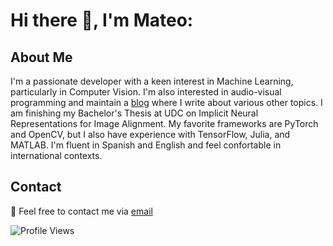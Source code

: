 # Hi there 👋, I'm Mateo: 

## About Me
I'm a passionate developer with a keen interest in Machine Learning, particularly in Computer Vision. I'm also interested in audio-visual programming and maintain a [blog](https://19182.bearblog.dev/) where I write about various other topics. I am finishing my Bachelor's Thesis at UDC on Implicit Neural Representations for Image Alignment. My favorite frameworks are PyTorch and OpenCV, but I also have experience with TensorFlow, Julia, and MATLAB. I'm fluent in Spanish and English and feel confortable in international contexts.

## Contact

📧 Feel free to contact me via [email](mailto:mateoamadoares@gmail.com)

![Profile Views](https://komarev.com/ghpvc/?username=mateo19182)
